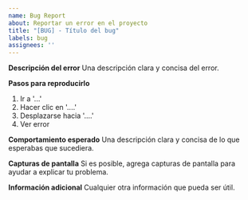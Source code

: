 ```yaml
---
name: Bug Report
about: Reportar un error en el proyecto
title: "[BUG] - Título del bug"
labels: bug
assignees: ''
---
```


**Descripción del error**
Una descripción clara y concisa del error.

**Pasos para reproducirlo**
1. Ir a '...'
2. Hacer clic en '....'
3. Desplazarse hacia '....'
4. Ver error

**Comportamiento esperado**
Una descripción clara y concisa de lo que esperabas que sucediera.

**Capturas de pantalla**
Si es posible, agrega capturas de pantalla para ayudar a explicar tu problema.

**Información adicional**
Cualquier otra información que pueda ser útil.
